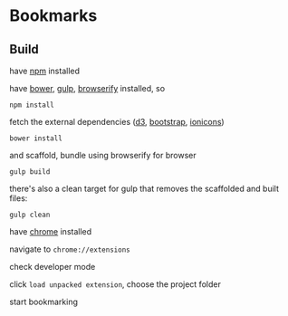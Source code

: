 # Bookmarks

## Build

have [npm][1] installed

have [bower][a], [gulp][b], [browserify][c] installed, so

```
npm install
```

fetch the external dependencies ([d3][2], [bootstrap][3], [ionicons][4])

```
bower install
```

and scaffold, bundle using browserify for browser
```
gulp build
```

there's also a clean target for gulp that removes the scaffolded and built files:
```
gulp clean
```

have [chrome][5] installed

navigate to `chrome://extensions`

check developer mode

click `load unpacked extension`, choose the project folder

start bookmarking

[1]: https://www.npmjs.com/
[2]: https://d3js.org/
[3]: http://getbootstrap.com/
[4]: http://ionicons.com/
[5]: https://www.google.com/chrome/browser/desktop/index.html
[a]: https://bower.io/
[b]: http://gulpjs.com/
[c]: http://browserify.org/